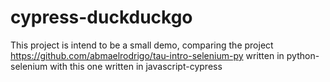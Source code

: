 # cypress-duckduckgo
This project is intend to be a small demo, comparing the project https://github.com/abmaelrodrigo/tau-intro-selenium-py written in python-selenium with this one written in javascript-cypress 
